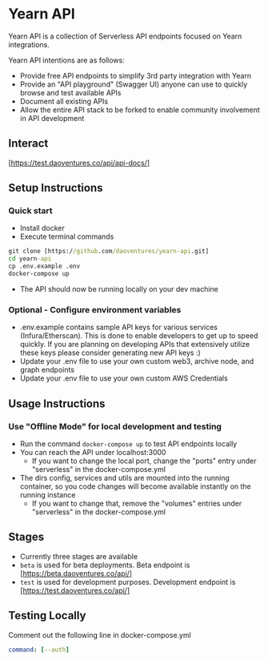 # Yearn API

Yearn API is a collection of Serverless API endpoints focused on Yearn integrations.

Yearn API intentions are as follows:

- Provide free API endpoints to simplify 3rd party integration with Yearn
- Provide an "API playground" (Swagger UI) anyone can use to quickly browse and test available APIs
- Document all existing APIs
- Allow the entire API stack to be forked to enable community involvement in API development

## Interact

[https://test.daoventures.co/api/api-docs/]

## Setup Instructions

### Quick start

- Install docker
- Execute terminal commands

```cmd
git clone [https://github.com/daoventures/yearn-api.git]
cd yearn-api
cp .env.example .env
docker-compose up
```

- The API should now be running locally on your dev machine

### Optional - Configure environment variables

- .env.example contains sample API keys for various services (Infura/Etherscan). This is done to enable developers to get up to speed quickly. If you are planning on developing APIs that extensively utilize these keys please consider generating new API keys :)
- Update your .env file to use your own custom web3, archive node, and graph endpoints
- Update your .env file to use your own custom AWS Credentials

## Usage Instructions

### Use "Offline Mode" for local development and testing

- Run the command `docker-compose up` to test API endpoints locally
- You can reach the API under localhost:3000
  - If you want to change the local port, change the "ports" entry under "serverless" in the docker-compose.yml
- The dirs config, services and utils are mounted into the running container, so you code changes will become available instantly on the running instance
  - If you want to change that, remove the "volumes" entries under "serverless" in the docker-compose.yml

## Stages

- Currently three stages are available
- `beta` is used for beta deployments. Beta endpoint is [https://beta.daoventures.co/api/]
- `test` is used for development purposes. Development endpoint is [https://test.daoventures.co/api/]

## Testing Locally

Comment out the following line in docker-compose.yml

```yml
command: [--auth]
```
